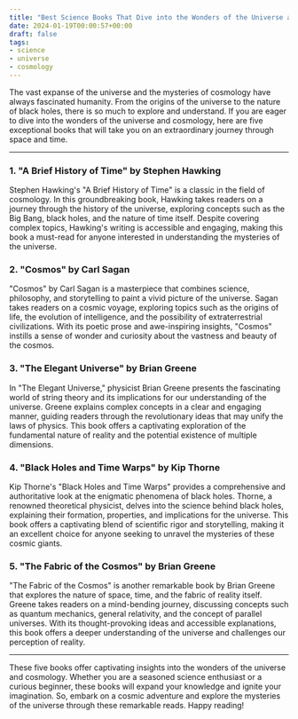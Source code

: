```yaml
---
title: "Best Science Books That Dive into the Wonders of the Universe and Cosmology"
date: 2024-01-19T00:00:57+00:00
draft: false
tags: 
- science
- universe
- cosmology
---
```


The vast expanse of the universe and the mysteries of cosmology have always fascinated humanity. From the origins of the universe to the nature of black holes, there is so much to explore and understand. If you are eager to dive into the wonders of the universe and cosmology, here are five exceptional books that will take you on an extraordinary journey through space and time.

---

### 1. "A Brief History of Time" by Stephen Hawking

Stephen Hawking's "A Brief History of Time" is a classic in the field of cosmology. In this groundbreaking book, Hawking takes readers on a journey through the history of the universe, exploring concepts such as the Big Bang, black holes, and the nature of time itself. Despite covering complex topics, Hawking's writing is accessible and engaging, making this book a must-read for anyone interested in understanding the mysteries of the universe.

### 2. "Cosmos" by Carl Sagan

"Cosmos" by Carl Sagan is a masterpiece that combines science, philosophy, and storytelling to paint a vivid picture of the universe. Sagan takes readers on a cosmic voyage, exploring topics such as the origins of life, the evolution of intelligence, and the possibility of extraterrestrial civilizations. With its poetic prose and awe-inspiring insights, "Cosmos" instills a sense of wonder and curiosity about the vastness and beauty of the cosmos.

### 3. "The Elegant Universe" by Brian Greene

In "The Elegant Universe," physicist Brian Greene presents the fascinating world of string theory and its implications for our understanding of the universe. Greene explains complex concepts in a clear and engaging manner, guiding readers through the revolutionary ideas that may unify the laws of physics. This book offers a captivating exploration of the fundamental nature of reality and the potential existence of multiple dimensions.

### 4. "Black Holes and Time Warps" by Kip Thorne

Kip Thorne's "Black Holes and Time Warps" provides a comprehensive and authoritative look at the enigmatic phenomena of black holes. Thorne, a renowned theoretical physicist, delves into the science behind black holes, explaining their formation, properties, and implications for the universe. This book offers a captivating blend of scientific rigor and storytelling, making it an excellent choice for anyone seeking to unravel the mysteries of these cosmic giants.

### 5. "The Fabric of the Cosmos" by Brian Greene

"The Fabric of the Cosmos" is another remarkable book by Brian Greene that explores the nature of space, time, and the fabric of reality itself. Greene takes readers on a mind-bending journey, discussing concepts such as quantum mechanics, general relativity, and the concept of parallel universes. With its thought-provoking ideas and accessible explanations, this book offers a deeper understanding of the universe and challenges our perception of reality.

---

These five books offer captivating insights into the wonders of the universe and cosmology. Whether you are a seasoned science enthusiast or a curious beginner, these books will expand your knowledge and ignite your imagination. So, embark on a cosmic adventure and explore the mysteries of the universe through these remarkable reads. Happy reading!